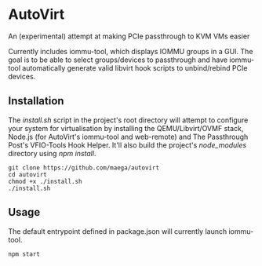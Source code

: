 # AutoVirt
An (experimental) attempt at making PCIe passthrough to KVM VMs easier

Currently includes iommu-tool, which displays IOMMU groups in a GUI. The goal is to be able to select groups/devices to passthrough and have iommu-tool automatically generate valid libvirt hook scripts to unbind/rebind PCIe devices.
 
## Installation
The _install.sh_ script in the project's root directory will attempt to configure your system for virtualisation by installing the QEMU/Libvirt/OVMF stack, Node.js (for AutoVirt's iommu-tool and web-remote) and The Passthrough Post's VFIO-Tools Hook Helper. It'll also build the project's _node_modules_ directory using _npm install_.
```
git clone https://github.com/maega/autovirt
cd autovirt
chmod +x ./install.sh
./install.sh
```

## Usage
The default entrypoint defined in package.json will currently launch iommu-tool.
```
npm start
```
